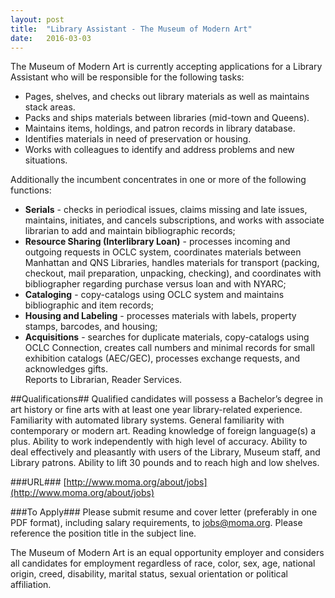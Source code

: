 ```yaml
---
layout: post
title:  "Library Assistant - The Museum of Modern Art"
date:   2016-03-03
---
```

The Museum of Modern Art is currently accepting applications for a Library Assistant who will be responsible for the following tasks:
* Pages, shelves, and checks out library materials as well as maintains stack areas.
* Packs and ships materials between libraries (mid-town and Queens).
* Maintains items, holdings, and patron records in library database.
* Identifies materials in need of preservation or housing.
* Works with colleagues to identify and address problems and new situations.  

Additionally the incumbent concentrates in one or more of the following functions:
* __Serials__ - checks in periodical issues, claims missing and late issues, maintains, initiates, and cancels subscriptions, and works with associate librarian to add and maintain bibliographic records; 
* __Resource Sharing (Interlibrary Loan)__ - processes incoming and outgoing requests in OCLC system, coordinates materials between Manhattan and QNS Libraries, handles materials for transport (packing, checkout, mail preparation, unpacking, checking), and coordinates with bibliographer regarding purchase versus loan and with NYARC; 
* __Cataloging__ - copy-catalogs using OCLC system and maintains bibliographic and item records; 
* __Housing and Labeling__ - processes materials with labels, property stamps, barcodes, and housing; 
* __Acquisitions__ - searches for duplicate materials, copy-catalogs using OCLC Connection, creates call numbers and minimal records for small exhibition catalogs (AEC/GEC), processes exchange requests, and acknowledges gifts.  
Reports to Librarian, Reader Services.

##Qualifications##
Qualified candidates will possess a Bachelor’s degree in art history or fine arts with at least one year library-related experience.  Familiarity with automated library systems.  General familiarity with contemporary or modern art.  Reading knowledge of foreign language(s) a plus.  Ability to work independently with high level of accuracy.  Ability to deal effectively and pleasantly with users of the Library, Museum staff, and Library patrons.  Ability to lift 30 pounds and to reach high and low shelves.

###URL###
[http://www.moma.org/about/jobs](http://www.moma.org/about/jobs)

###To Apply###
Please submit resume and cover letter (preferably in one PDF format), including salary requirements, to [jobs@moma.org](mailto:jobs@moma.org). Please reference the position title in the subject line.  

The Museum of Modern Art is an equal opportunity employer and considers all candidates for employment regardless of race, color, sex, age, national origin, creed, disability, marital status, sexual orientation or political affiliation.